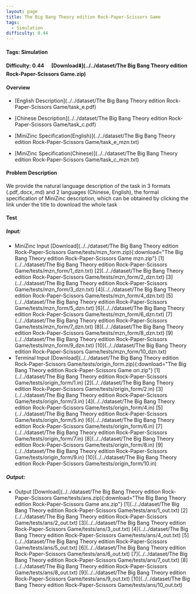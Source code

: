 ```yaml
---
layout: page
title: The Big Bang Theory edition Rock-Paper-Scissors Game
tags:
  - Simulation
difficulty: 0.44
---
```


#### Tags: Simulation
#### Difficulty: 0.44 &nbsp;&nbsp;&nbsp;&nbsp; [Download⬇️](../../dataset/The Big Bang Theory edition Rock-Paper-Scissors Game.zip)
#### Overview
- [English Description](../../dataset/The Big Bang Theory edition Rock-Paper-Scissors Game/task_e.pdf)
- [Chinese Description](../../dataset/The Big Bang Theory edition Rock-Paper-Scissors Game/task_c.pdf)
- [MiniZinc Specification(English)](../../dataset/The Big Bang Theory edition Rock-Paper-Scissors Game/task_e_mzn.txt)

- [MiniZinc Specification(Chinese)](../../dataset/The Big Bang Theory edition Rock-Paper-Scissors Game/task_c_mzn.txt)

#### Problem Description
We provide the natural language description of the task in 3 formats (.pdf,.docx,.md) and 2 languages (Chinese, English), the formal specification of MiniZinc description, which can be obtained by clicking the link under the title to download the whole task
#### Test
##### Input:
- MiniZinc Input [Download](../../dataset/The Big Bang Theory edition Rock-Paper-Scissors Game/tests/mzn_form.zip){:download="The Big Bang Theory edition Rock-Paper-Scissors Game mzn.zip"} [1](../../dataset/The Big Bang Theory edition Rock-Paper-Scissors Game/tests/mzn_form/1_dzn.txt) [2](../../dataset/The Big Bang Theory edition Rock-Paper-Scissors Game/tests/mzn_form/2_dzn.txt) [3](../../dataset/The Big Bang Theory edition Rock-Paper-Scissors Game/tests/mzn_form/3_dzn.txt) [4](../../dataset/The Big Bang Theory edition Rock-Paper-Scissors Game/tests/mzn_form/4_dzn.txt) [5](../../dataset/The Big Bang Theory edition Rock-Paper-Scissors Game/tests/mzn_form/5_dzn.txt) [6](../../dataset/The Big Bang Theory edition Rock-Paper-Scissors Game/tests/mzn_form/6_dzn.txt) [7](../../dataset/The Big Bang Theory edition Rock-Paper-Scissors Game/tests/mzn_form/7_dzn.txt) [8](../../dataset/The Big Bang Theory edition Rock-Paper-Scissors Game/tests/mzn_form/8_dzn.txt) [9](../../dataset/The Big Bang Theory edition Rock-Paper-Scissors Game/tests/mzn_form/9_dzn.txt) [10](../../dataset/The Big Bang Theory edition Rock-Paper-Scissors Game/tests/mzn_form/10_dzn.txt) 
- Terminal Input [Download](../../dataset/The Big Bang Theory edition Rock-Paper-Scissors Game/tests/origin_form.zip){:download="The Big Bang Theory edition Rock-Paper-Scissors Game ori.zip"} [1](../../dataset/The Big Bang Theory edition Rock-Paper-Scissors Game/tests/origin_form/1.in) [2](../../dataset/The Big Bang Theory edition Rock-Paper-Scissors Game/tests/origin_form/2.in) [3](../../dataset/The Big Bang Theory edition Rock-Paper-Scissors Game/tests/origin_form/3.in) [4](../../dataset/The Big Bang Theory edition Rock-Paper-Scissors Game/tests/origin_form/4.in) [5](../../dataset/The Big Bang Theory edition Rock-Paper-Scissors Game/tests/origin_form/5.in) [6](../../dataset/The Big Bang Theory edition Rock-Paper-Scissors Game/tests/origin_form/6.in) [7](../../dataset/The Big Bang Theory edition Rock-Paper-Scissors Game/tests/origin_form/7.in) [8](../../dataset/The Big Bang Theory edition Rock-Paper-Scissors Game/tests/origin_form/8.in) [9](../../dataset/The Big Bang Theory edition Rock-Paper-Scissors Game/tests/origin_form/9.in) [10](../../dataset/The Big Bang Theory edition Rock-Paper-Scissors Game/tests/origin_form/10.in) 

##### Output:
- Output [Download](../../dataset/The Big Bang Theory edition Rock-Paper-Scissors Game/tests/ans.zip){:download="The Big Bang Theory edition Rock-Paper-Scissors Game ans.zip"} [1](../../dataset/The Big Bang Theory edition Rock-Paper-Scissors Game/tests/ans/1_out.txt) [2](../../dataset/The Big Bang Theory edition Rock-Paper-Scissors Game/tests/ans/2_out.txt) [3](../../dataset/The Big Bang Theory edition Rock-Paper-Scissors Game/tests/ans/3_out.txt) [4](../../dataset/The Big Bang Theory edition Rock-Paper-Scissors Game/tests/ans/4_out.txt) [5](../../dataset/The Big Bang Theory edition Rock-Paper-Scissors Game/tests/ans/5_out.txt) [6](../../dataset/The Big Bang Theory edition Rock-Paper-Scissors Game/tests/ans/6_out.txt) [7](../../dataset/The Big Bang Theory edition Rock-Paper-Scissors Game/tests/ans/7_out.txt) [8](../../dataset/The Big Bang Theory edition Rock-Paper-Scissors Game/tests/ans/8_out.txt) [9](../../dataset/The Big Bang Theory edition Rock-Paper-Scissors Game/tests/ans/9_out.txt) [10](../../dataset/The Big Bang Theory edition Rock-Paper-Scissors Game/tests/ans/10_out.txt) 

